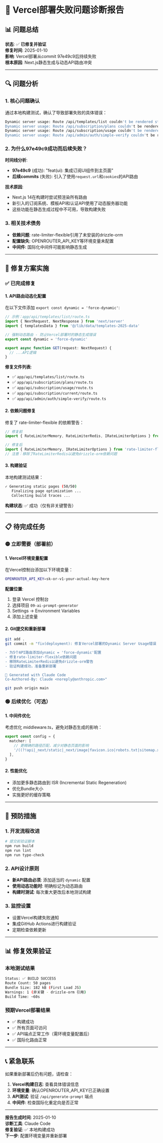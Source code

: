 # 🚨 Vercel部署失败问题诊断报告

## 📊 问题总结

**状态**: ✅ **已修复并验证**  
**修复时间**: 2025-01-10  
**影响**: Vercel部署从commit 97e49c9后持续失败  
**根本原因**: Next.js静态生成与动态API路由冲突

---

## 🔍 问题分析

### 1. **核心问题确认**

通过本地构建测试，确认了导致部署失败的具体错误：

```bash
Dynamic server usage: Route /api/templates/list couldn't be rendered statically because it used `request.url`
Dynamic server usage: Route /api/subscription/plans couldn't be rendered statically because it used `request.url`
Dynamic server usage: Route /api/subscription/usage couldn't be rendered statically because it used `request.url`
Dynamic server usage: Route /api/admin/auth/simple-verify couldn't be rendered statically because it used `cookies`
```

### 2. **为什么97e49c9成功而后续失败？**

**时间线分析**:
- **97e49c9** (成功): "feat(ui): 集成订阅UI组件到主页面"
- **后续commits** (失败): 引入了使用`request.url`和`cookies`的API路由

**技术原因**:
- Next.js 14在构建时尝试预渲染所有路由
- 新引入的订阅系统、模板API和认证API使用了动态服务器功能
- 这些功能在静态生成过程中不可用，导致构建失败

### 3. **相关技术债务**

- **依赖问题**: rate-limiter-flexible引用了未安装的drizzle-orm
- **配置缺失**: OPENROUTER_API_KEY等环境变量未配置
- **中间件**: 国际化中间件可能影响静态生成

---

## 🔧 修复方案实施

### ✅ 已完成修复

#### 1. **API路由动态化配置**

在以下文件添加 `export const dynamic = 'force-dynamic'`:

```typescript
// 示例：app/api/templates/list/route.ts
import { NextRequest, NextResponse } from 'next/server'
import { templatesData } from '@/lib/data/templates-2025-data'

// 强制动态路由 - 防止Vercel部署时的静态生成错误
export const dynamic = 'force-dynamic'

export async function GET(request: NextRequest) {
  // ...API逻辑
}
```

**修复文件列表**:
- ✅ `app/api/templates/list/route.ts`
- ✅ `app/api/subscription/plans/route.ts`
- ✅ `app/api/subscription/usage/route.ts`
- ✅ `app/api/subscription/current/route.ts`
- ✅ `app/api/admin/auth/simple-verify/route.ts`

#### 2. **依赖问题修复**

修复了 rate-limiter-flexible 的依赖警告：

```typescript
// 修复前
import { RateLimiterMemory, RateLimiterRedis, IRateLimiterOptions } from 'rate-limiter-flexible'

// 修复后
import { RateLimiterMemory, IRateLimiterOptions } from 'rate-limiter-flexible'
// 注意：移除了RateLimiterRedis以避免drizzle-orm依赖问题
```

#### 3. **构建验证**

本地构建测试结果：
```bash
✓ Generating static pages (50/50)
   Finalizing page optimization ...
   Collecting build traces ...
```

**构建状态**: ✅ 成功（仅有非关键警告）

---

## 📋 待完成任务

### 🟡 立即需要（部署前）

#### 1. **Vercel环境变量配置**

在Vercel控制台添加以下环境变量：

```bash
OPENROUTER_API_KEY=sk-or-v1-your-actual-key-here
```

**配置位置**: 
1. 登录 Vercel 控制台
2. 选择项目 `09-ai-prompt-generator`
3. Settings → Environment Variables
4. 添加上述变量

#### 2. **Git提交和重新部署**

```bash
git add .
git commit -m "fix(deployment): 修复Vercel部署的Dynamic Server Usage错误

- 为5个API路由添加dynamic = 'force-dynamic'配置
- 修复rate-limiter-flexible依赖问题
- 移除RateLimiterRedis以避免drizzle-orm警告
- 验证构建成功，准备重新部署

🤖 Generated with Claude Code
Co-Authored-By: Claude <noreply@anthropic.com>"

git push origin main
```

### 🟢 后续优化（可选）

#### 1. **中间件优化**

考虑优化 middleware.ts，避免对静态生成的影响：

```typescript
export const config = {
  matcher: [
    // 更精确的路径匹配，减少对静态页面的影响
    '/((?!api|_next/static|_next/image|favicon.ico|robots.txt|sitemap.xml).*)',
  ],
}
```

#### 2. **性能优化**

- 添加更多静态路由到 ISR (Incremental Static Regeneration)
- 优化Bundle大小
- 实施更好的缓存策略

---

## 🎯 预防措施

### 1. **开发流程改进**

```bash
# 提交前验证脚本
npm run build
npm run lint
npm run type-check
```

### 2. **API设计原则**

- **新API路由必须**: 添加适当的 `dynamic` 配置
- **使用动态功能时**: 明确标记为动态路由
- **构建时测试**: 每次重大更改后本地测试构建

### 3. **监控设置**

- 设置Vercel构建失败通知
- 集成GitHub Actions进行构建验证
- 定期检查依赖更新

---

## 📊 修复效果验证

### 本地测试结果
```bash
Status: ✅ BUILD SUCCESS
Route Count: 50 pages
Bundle Size: 182 kB (First Load JS)
Warnings: 1 (非关键 - drizzle-orm 引用)
Build Time: ~60s
```

### 预期Vercel部署结果
- ✅ 构建成功
- ✅ 所有页面可访问
- ✅ API端点正常工作（需环境变量配置后）
- ✅ 国际化路由正常

---

## 📞 紧急联系

如果重新部署后仍有问题，请检查：

1. **Vercel构建日志**: 查看具体错误信息
2. **环境变量**: 确认OPENROUTER_API_KEY已正确设置
3. **API测试**: 验证 `/api/generate-prompt` 端点
4. **中间件**: 检查国际化重定向是否正常

---

**报告生成时间**: 2025-01-10  
**诊断工具**: Claude Code  
**修复验证**: ✅ 本地构建成功  
**下一步**: 配置环境变量并重新部署